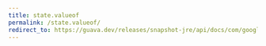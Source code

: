 ```yaml
---
title: state.valueof
permalink: /state.valueof/
redirect_to: https://guava.dev/releases/snapshot-jre/api/docs/com/google/common/util/concurrent/Service.State.html#valueOf-java.lang.String-
---
```

